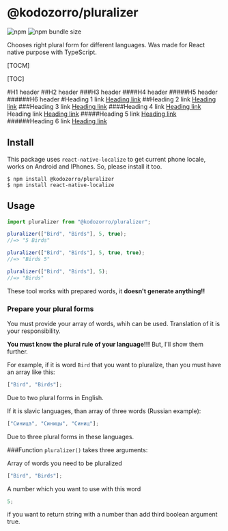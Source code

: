 # @kodozorro/pluralizer

![npm](https://img.shields.io/npm/v/pluralizer)
![npm bundle size](https://img.shields.io/bundlephobia/min/pluralizer)

Chooses right plural form for different languages. Was made for React native purpose with TypeScript.


[TOCM]

[TOC]

#H1 header
##H2 header
###H3 header
####H4 header
#####H5 header
######H6 header
#Heading 1 link [Heading link](https://github.com/pandao/editor.md "Heading link")
##Heading 2 link [Heading link](https://github.com/pandao/editor.md "Heading link")
###Heading 3 link [Heading link](https://github.com/pandao/editor.md "Heading link")
####Heading 4 link [Heading link](https://github.com/pandao/editor.md "Heading link") Heading link [Heading link](https://github.com/pandao/editor.md "Heading link")
#####Heading 5 link [Heading link](https://github.com/pandao/editor.md "Heading link")
######Heading 6 link [Heading link](https://github.com/pandao/editor.md "Heading link")


## Install

This package uses `react-native-localize` to get current phone locale, works on Android and IPhones. So, please install it too.

```
$ npm install @kodozorro/pluralizer
$ npm install react-native-localize
```

## Usage

```ts
import pluralizer from "@kodozorro/pluralizer";

pluralizer(["Bird", "Birds"], 5, true);
//=> "5 Birds"

pluralizer(["Bird", "Birds"], 5, true, true);
//=> "Birds 5"

pluralizer(["Bird", "Birds"], 5);
//=> "Birds"
```

These tool works with prepared words, it **doesn't generate anything!!**

### Prepare your plural forms

You must provide your array of words, whih can be used. Translation of it is your responsibility.

**You must know the plural rule of your language!!!** But, I'll show them further.

For example, if it is word `Bird` that you want to pluralize, than you must have an array like this:

```ts
["Bird", "Birds"];
```

Due to two plural forms in English.

If it is slavic languages, than array of three words (Russian example):

```ts
["Синица", "Синицы", "Синиц"];
```

Due to three plural forms in these languages.

###Function `pluralizer()` takes three arguments:

Array of words you need to be pluralized

```ts
["Bird", "Birds"];
```

A number which you want to use with this word

```ts
5;
```

if you want to return string with a number than add third boolean argument true.
